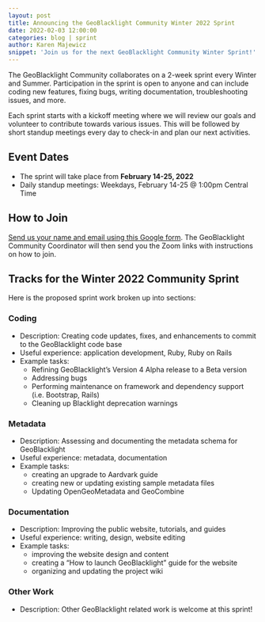 ```yaml
---
layout: post
title: Announcing the GeoBlacklight Community Winter 2022 Sprint
date: 2022-02-03 12:00:00
categories: blog | sprint
author: Karen Majewicz
snippet: 'Join us for the next GeoBlacklight Community Winter Sprint!'
---
```


The GeoBlacklight Community collaborates on a 2-week sprint every Winter and Summer. Participation in the sprint is open to anyone and can include coding new features, fixing bugs, writing documentation, troubleshooting issues, and more.

Each sprint starts with a kickoff meeting where we will review our goals and volunteer to contribute towards various issues. This will be followed by short standup meetings every day to check-in and plan our next activities.

## Event Dates

- The sprint will take place from **February 14-25, 2022**
- Daily standup meetings: Weekdays, February 14-25 @ 1:00pm Central Time

## How to Join
[Send us your name and email using this Google form](https://forms.gle/gA1Pe1f5tKa3udkF6).  The GeoBlacklight Community Coordinator will then send you the Zoom links with instructions on how to join.


## Tracks for the Winter 2022 Community Sprint
Here is the proposed sprint work broken up into sections:

### Coding
* Description: Creating code updates, fixes, and enhancements to commit to the GeoBlacklight code base
* Useful experience: application development, Ruby, Ruby on Rails
* Example tasks:
  - Refining GeoBlacklight’s Version 4 Alpha release to a Beta version
  - Addressing bugs
  - Performing maintenance on framework and dependency support (i.e. Bootstrap, Rails)
  - Cleaning up Blacklight deprecation warnings

### Metadata
* Description: Assessing and documenting the metadata schema for GeoBlacklight
* Useful experience: metadata, documentation
* Example tasks:
  - creating an upgrade to Aardvark guide
  - creating new or updating existing sample metadata files
  - Updating OpenGeoMetadata and GeoCombine

### Documentation
* Description: Improving the public website, tutorials, and guides
* Useful experience: writing, design, website editing
* Example tasks:
  - improving the website design and content
  - creating a “How to launch GeoBlacklight” guide for the website
  - organizing and updating the project wiki
 
### Other Work
* Description: Other GeoBlacklight related work is welcome at this sprint!
